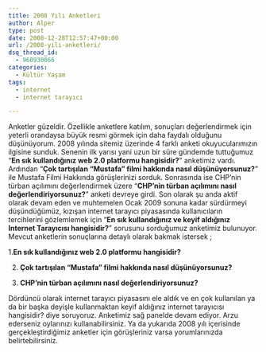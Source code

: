 ```yaml
---
title: 2008 Yılı Anketleri
author: Alper
type: post
date: 2008-12-28T12:57:47+00:00
url: /2008-yili-anketleri/
dsq_thread_id:
  - 960930066
categories:
  - Kültür Yaşam
tags:
  - internet
  - internet tarayıcı

---
```

Anketler güzeldir. Özellikle anketlere katılım, sonuçları değerlendirmek için yeterli orandaysa büyük resmi görmek için daha faydalı olduğunu düşünüyorum. 2008 yılında sitemiz üzerinde 4 farklı anketi okuyucularımızın ilgisine sunduk. Senenin ilk yarısı yani uzun bir süre gündemde tuttuğumuz &#8220;**En sık kullandığınız web 2.0 platformu hangisidir?**&#8221; anketimiz vardı. Ardından &#8220;**Çok tartışılan &#8220;Mustafa&#8221; filmi hakkında nasıl düşünüyorsunuz?**&#8221; ile Mustafa Filmi Hakkında görüşlerinizi sorduk. Sonrasında ise CHP&#8217;nin türban açılımını değerlendirmek üzere &#8220;**CHP&#8217;nin türban açılımını nasıl değerlendiriyorsunuz?**&#8221; anketi devreye girdi. Son olarak şu anda aktif olarak devam eden ve muhtemelen Ocak 2009 sonuna kadar sürdürmeyi düşündüğümüz, kızışan internet tarayıcı piyasasında kullanıcıların tercihlerini gözlemlemek için &#8220;**En sık kullandığınız ve keyif aldığınız Internet Tarayıcısı hangisidir?**&#8221; sorusunu sorduğumuz anketimiz bulunuyor. Mevcut anketlerin sonuçlarına detaylı olarak bakmak istersek ;  
<!--more-->

1.**En sık kullandığınız web 2.0 platformu hangisidir?**

2. **Çok tartışılan &#8220;Mustafa&#8221; filmi hakkında nasıl düşünüyorsunuz?**

3. **CHP&#8217;nin türban açılımını nasıl değerlendiriyorsunuz?**

Dördüncü olarak internet tarayıcı piyasasını ele aldık ve en çok kullanılan ya da bir başka deyişle kullanmaktan keyif aldığınız internet tarayıcısı hangisidir? diye soruyoruz. Anketimiz sağ panelde devam ediyor. Arzu ederseniz oylarınızı kullanabilirsiniz. Ya da yukarıda 2008 yılı içerisinde gerçekleştirdiğimiz anketler için görüşleriniz varsa yorumlarınızda belirtebilirsiniz.